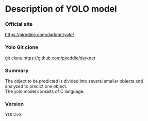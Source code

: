 # Description of YOLO model

### Official site
https://pjreddie.com/darknet/yolo/

### Yolo Git clone
git clone https://github.com/pjreddie/darknet

### Summary
The object to be predicted is divided into several smaller objects and analyzed to predict one object.  
The yolo model consists of C language.

### Version
YOLOv3
